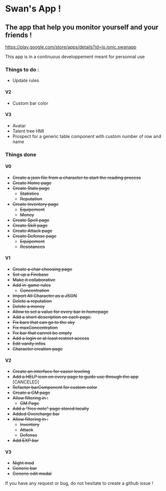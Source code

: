 # Swan's App !
## The app that help you monitor yourself and your friends !
https://play.google.com/store/apps/details?id=io.ionic.swanapp

This app is in a continuous developpement meant for personnal use

### Things to do :
- Update rules

#### V2
- Custom bar color


#### V3

- Avatar
- Talent tree HMI
- Prospect for a generic table component with custom number of row and name
 
 
 ### Things done
 #### V0
- ~~Create a json file from a character to start the reading process~~
- ~~Create Home page~~
- ~~Create Stats page~~
  - ~~Statistics~~
  - ~~Reputation~~
- ~~Create Inventory page~~
  - ~~Equipement~~
  - ~~Money~~
- ~~Create Spell page~~
- ~~Create Skill page~~
- ~~Create Attack page~~
- ~~Create Defense page~~
  - ~~Equipement~~
  - ~~Resistances~~
  
#### V1
- ~~Create a char choosing page~~
- ~~Set up a Firebase~~
- ~~Make it collaborative~~
- ~~Add in-game rules~~
  - ~~Concentration~~
- ~~Import All Character as a JSON~~
- ~~Delete a reputation~~
- ~~Delete a money~~
- ~~Allow to set a value for every bar in homepage~~
- ~~Add a short description on each page.~~
- ~~Fix bars that can go to the sky~~
- ~~Fix maxConcentration~~
- ~~Fix bar that cannot be empty~~
- ~~Add a login or at least restrict access~~
- ~~Edit vanity infos~~
- ~~Character creation page~~

#### V2 

- ~~Create an interface for easier leveling~~
- ~~Add a HELP icon on every page to guide use through the app~~ [CANCELED]
- ~~Refactor barComponent for custom color~~
- ~~Create a GM page~~
- ~~Allow filtering in :~~
  - ~~GM Page~~
- ~~Add a "free note" page stored locally~~
- ~~Added Overcharge bar~~
- ~~Allow filtering in :~~
  - ~~Inventory~~
  - ~~Attack~~
  - ~~Defense~~
- ~~Add EXP bar~~
 #### V3
 
 
 - ~~Night mod~~
 - ~~Generic bar~~
 - ~~Generic edit modal~~


If you have any request or bug, do not hesitate to create a github issue !
